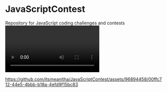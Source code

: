 # JavaScriptContest
Repository for JavaScript coding challenges and contests
<video controls src="Contest1_Basicjs_WorkingVideo.mp4" title="Title"></video>

https://github.com/itsmeanitha/JavaScriptContest/assets/96894458/00ffc712-44e5-4bbb-b18a-4efd9f15bc83
